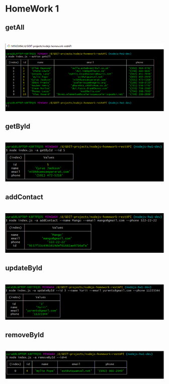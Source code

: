 # HomeWork 1

## getAll

# ![alt text](images/getAll.png)

## getById

# ![alt text](images/getById.png)

## addContact

# ![alt text](images/addContact.png)

## updateById

# ![alt text](images/updateByid.png)

## removeById

# ![alt text](images/removeById.png)
